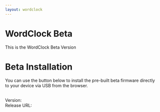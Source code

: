 ```yaml
---
layout: wordclock
---
```


# WordClock Beta

This is the WordClock Beta Version

# Beta Installation

You can use the button below to install the pre-built beta firmware directly to your device via USB from the browser.

 <esp-web-install-button id='esp-button' manifest="./beta-firmware/wordclock.manifest.json"></esp-web-install-button>

<br>
Version: <strong><span id="release_version"></span></strong>
<br>
Release URL: <a id="release_url" href=""></a>
<br>

<p><span id="release_summary"></span></p>